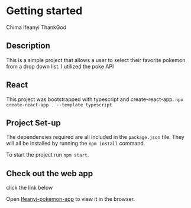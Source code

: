 # Getting started

Chima Ifeanyi ThankGod
## Description

This is a simple project that allows a user to select their favorite pokemon from a drop down list. I utilized the poke API

## React

This project was bootstrapped with typescript and create-react-app. `npx create-react-app . --template typescript`

## Project Set-up

The dependencies required are all included in the `package.json` file. They will all be installed by running the `npm install` command.

To start the project run `npm start`.

## Check out the web app

click the link below

Open [Ifeanyi-pokemon-app](https://ifeanyi-pokemon-redo.netlify.app/) to view it in the browser.
